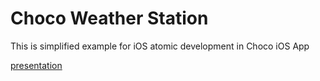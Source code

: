 # Choco Weather Station

This is simplified example for iOS atomic development in Choco iOS App

[presentation](https://docs.google.com/presentation/d/1_DQBGKlMfmubwLtfu8_2mEqYBy0rNxzWxhRnyYthGjI/edit?usp=sharing)